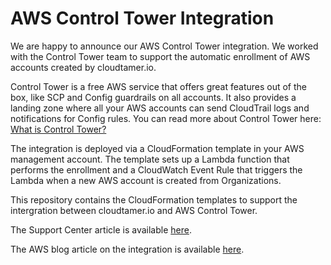 # AWS Control Tower Integration

We are happy to announce our AWS Control Tower integration. We worked with the Control Tower team to support the automatic enrollment of AWS accounts created by cloudtamer.io.

Control Tower is a free AWS service that offers great features out of the box, like SCP and Config guardrails on all accounts. It also provides a landing zone where all your AWS accounts can send CloudTrail logs and notifications for Config rules. You can read more about Control Tower here: [What is Control Tower?](https://docs.aws.amazon.com/controltower/latest/userguide/what-is-control-tower.html)

The integration is deployed via a CloudFormation template in your AWS management account. The template sets up a Lambda function that performs the enrollment and a CloudWatch Event Rule that triggers the Lambda when a new AWS account is created from Organizations.

This repository contains the CloudFormation templates to support the intergration between cloudtamer.io and AWS Control Tower.

The Support Center article is available [here](https://cloudtamer.zendesk.com/hc/en-us/articles/360043394512-AWS-Control-Tower-Integration).

The AWS blog article on the integration is available [here](https://aws.amazon.com/blogs/awsmarketplace/seamlessly-uphold-security-and-budgeting-posture-with-cloudtamer-io-and-aws-control-tower/).

